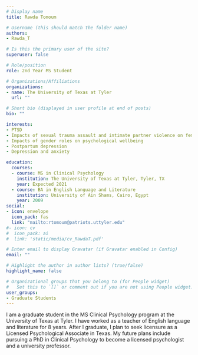 ```yaml
---
# Display name
title: Rawda Tomoum

# Username (this should match the folder name)
authors:
- Rawda_T

# Is this the primary user of the site?
superuser: false

# Role/position
role: 2nd Year MS Student

# Organizations/Affiliations
organizations:
- name: The University of Texas at Tyler
  url: ""

# Short bio (displayed in user profile at end of posts)
bio: ""

interests:
- PTSD
- Impacts of sexual trauma assault and intimate partner violence on female victims
- Impacts of gender roles on psychological wellbeing
- Postpartum depression
- Depression and anxiety

education:
  courses:
  - course: MS in Clinical Psychology
    institution: The University of Texas at Tyler, Tyler, TX
    year: Expected 2021
  - course: BA in English Language and Literature
    institution: University of Ain Shams, Cairo, Egypt
    year: 2009
social:
- icon: envelope
  icon_pack: fas
  link: "mailto:rtomoum@patriots.uttyler.edu"
#- icon: cv
#  icon_pack: ai
#  link: 'static/media/cv_RawdaT.pdf'

# Enter email to display Gravatar (if Gravatar enabled in Config)
email: ""

# Highlight the author in author lists? (true/false)
highlight_name: false

# Organizational groups that you belong to (for People widget)
#   Set this to `[]` or comment out if you are not using People widget.
user_groups:
- Graduate Students
---
```

I am a graduate student in the MS Clinical Psychology program at the University of Texas at Tyler. I have worked as a teacher of English language and literature for 8 years. After I graduate, I plan to seek licensure as a Licensed Psychological Associate in Texas. My future plans include pursuing a PhD in Clinical Psychology to become a licensed psychologist and a university professor.

